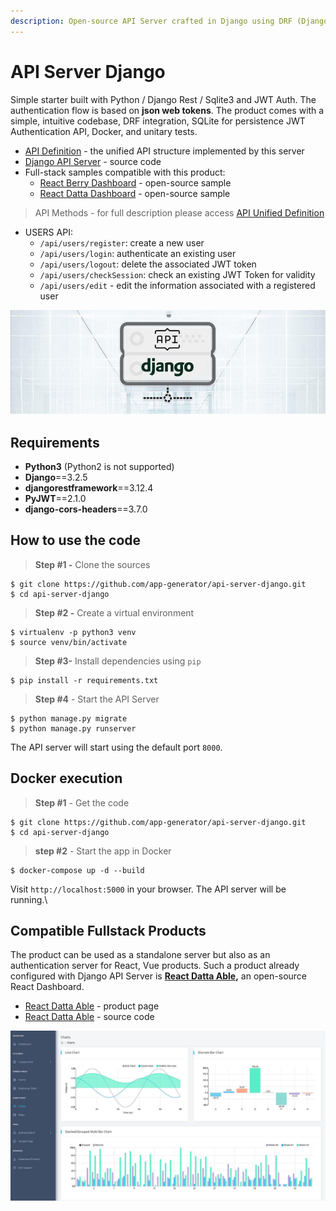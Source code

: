 ```yaml
---
description: Open-source API Server crafted in Django using DRF (Django REST Framework)
---
```


# API Server Django

Simple starter built with Python / Django Rest / Sqlite3 and JWT Auth. The authentication flow is based on **json web tokens**. The product comes with a simple, intuitive codebase, DRF integration, SQLite for persistence JWT Authentication API, Docker, and unitary tests.

* [API Definition](api-unified-definition.md) - the unified API structure implemented by this server
* [Django API Server](https://github.com/app-generator/api-server-django) - source code
* Full-stack samples compatible with this product:
  * [React Berry Dashboard](https://github.com/app-generator/react-berry-admin-template) - open-source sample
  * [React Datta Dashboard](https://github.com/app-generator/react-datta-able-dashboard) - open-source sample

> API Methods - for full description please access [API Unified Definition](api-unified-definition.md)

* USERS API:
  * `/api/users/register`: create a new user
  * `/api/users/login`: authenticate an existing user
  * `/api/users/logout`: delete the associated JWT token
  * `/api/users/checkSession`: check an existing JWT Token for validity
  * `/api/users/edit` - edit the information associated with a registered user

![Django API Server - Open-source Product.](../../.gitbook/assets/api-cover-django-xs.jpg)


## Requirements

* **Python3** (Python2 is not supported)
* **Django**==3.2.5
* **djangorestframework**==3.12.4
* **PyJWT**==2.1.0
* **django-cors-headers**==3.7.0


## How to use the code

> **Step #1 -** Clone the sources

```
$ git clone https://github.com/app-generator/api-server-django.git
$ cd api-server-django
```

> **Step #2 -** Create a virtual environment

```
$ virtualenv -p python3 venv
$ source venv/bin/activate
```

> **Step #3-** Install dependencies using `pip`

```
$ pip install -r requirements.txt
```

> **Step #4** - Start the API Server

```
$ python manage.py migrate
$ python manage.py runserver
```

The API server will start using the default port `8000`.


## **Docker execution**

> **Step #1** - Get the code

```
$ git clone https://github.com/app-generator/api-server-django.git
$ cd api-server-django
```

> **step #2** - Start the app in Docker

```
$ docker-compose up -d --build
```

Visit `http://localhost:5000` in your browser. The API server will be running.\


## Compatible Fullstack Products

The product can be used as a standalone server but also as an authentication server for React, Vue products. Such a product already configured with Django API Server is [**React Datta Able**](https://appseed.us/product/react-node-js-datta-able)**,** an open-source React Dashboard.

* [React Datta Able](https://appseed.us/product/react-node-js-datta-able) - product page
* [React Datta Able](https://github.com/app-generator/react-datta-able-dashboard) - source code

![React Datta Able - Open-Source Dashboard](../../.gitbook/assets/react-datta-able-cover.jpg)
